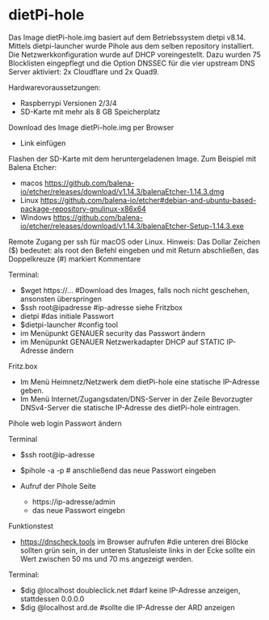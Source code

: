 # dietPi-hole

Das Image dietPi-hole.img basiert auf dem Betriebssystem dietpi v8.14. Mittels dietpi-launcher wurde Pihole aus dem selben repository installiert. Die Netzwerkkonfiguration wurde auf DHCP voreingestellt. Dazu wurden 75 Blocklisten eingepflegt und die Option DNSSEC für die vier upstream DNS Server aktiviert: 2x Cloudflare und 2x Quad9.

Hardwarevoraussetzungen: 
- Raspberrypi Versionen 2/3/4
- SD-Karte mit mehr als 8 GB Speicherplatz

Download des Image dietPi-hole.img per Browser
- Link einfügen

Flashen der SD-Karte mit dem heruntergeladenen Image.
Zum Beispiel mit Balena Etcher:
- macos https://github.com/balena-io/etcher/releases/download/v1.14.3/balenaEtcher-1.14.3.dmg
- Linux https://github.com/balena-io/etcher#debian-and-ubuntu-based-package-repository-gnulinux-x86x64
- Windows https://github.com/balena-io/etcher/releases/download/v1.14.3/balenaEtcher-Setup-1.14.3.exe

Remote Zugang per ssh für macOS oder Linux. 
Hinweis: Das Dollar Zeichen ($) bedeutet: als root den Befehl eingeben und mit Return abschließen, das
         Doppelkreuze (#) markiert Kommentare 

Terminal:
- $wget https://... #Download des Images, falls noch nicht geschehen, ansonsten überspringen
- $ssh root@ipadresse #ip-adresse siehe Fritzbox
- dietpi #das initiale Passwort
- $dietpi-launcher #config tool
- im Menüpunkt GENAUER security das Passwort ändern
- im Menüpunkt GENAUER Netzwerkadapter DHCP auf STATIC IP-Adresse ändern

Fritz.box

- Im Menü Heimnetz/Netzwerk dem dietPi-hole eine statische IP-Adresse geben.
- Im Menü Internet/Zugangsdaten/DNS-Server in der Zeile Bevorzugter DNSv4-Server die statische IP-Adresse des dietPi-hole eintragen.

Pihole web login Passwort ändern

Terminal
- $ssh root@ip-adresse
- $pihole -a -p # anschließend das neue Passwort eingeben

- Aufruf der Pihole Seite
  - https://ip-adresse/admin
  - das neue Passwort eingebn 

Funktionstest
  
  - https://dnscheck.tools im Browser aufrufen #die unteren drei Blöcke sollten grün sein, in der unteren Statusleiste links in der Ecke sollte ein Wert zwischen 50 ms und 70 ms angezeigt werden.

Terminal:
  - $dig @localhost doubleclick.net #darf keine IP-Adresse anzeigen, stattdessen 0.0.0.0
  - $dig @localhost ard.de #sollte die IP-Adresse der ARD anzeigen
